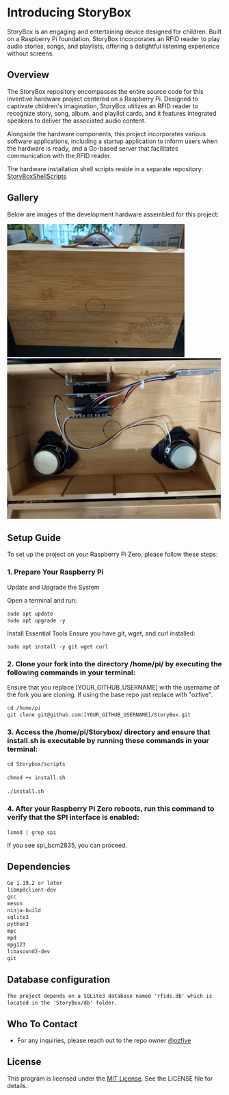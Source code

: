 # Introducing StoryBox

StoryBox is an engaging and entertaining device designed for children. Built on a Raspberry Pi foundation, StoryBox incorporates an RFID reader to play audio stories, songs, and playlists, offering a delightful listening experience without screens.

## Overview

The StoryBox repository encompasses the entire source code for this inventive hardware project centered on a Raspberry Pi. Designed to captivate children's imagination, StoryBox utilizes an RFID reader to recognize story, song, album, and playlist cards, and it features integrated speakers to deliver the associated audio content.

Alongside the hardware components, this project incorporates various software applications, including a startup application to inform users when the hardware is ready, and a Go-based server that facilitates communication with the RFID reader.

The hardware installation shell scripts reside in a separate repository: [StoryBoxShellScripts](https://github.com/ozfive/StoryBoxShellScripts)

## Gallery
Below are images of the development hardware assembled for this project:

<img src="https://github.com/ozfive/StoryBox/blob/main/github/Box-Front.jpg" alt="Box-Front" width="415px" height="311">

<img src="https://github.com/ozfive/StoryBox/blob/main/github/Box-Internal.jpg" alt="Box-Internal" width="500" height="375">

## Setup Guide

To set up the project on your Raspberry Pi Zero, please follow these steps:

### 1. Prepare Your Raspberry Pi

Update and Upgrade the System

Open a terminal and run:
```shell
sudo apt update
sudo apt upgrade -y
```

Install Essential Tools
Ensure you have git, wget, and curl installed:

```shell
sudo apt install -y git wget curl
```

### 2. Clone your fork into the directory /home/pi/ by executing the following commands in your terminal:
Ensure that you replace [YOUR_GITHUB_USERNAME] with the username of the fork you are cloning. If using the base repo just replace with "ozfive".
```shell
cd /home/pi
git clone git@github.com:[YOUR_GITHUB_USERNAME]/StoryBox.git
```

### 3. Access the /home/pi/Storybox/ directory and ensure that install.sh is executable by running these commands in your terminal:

```shell
cd Storybox/scripts

chmod +x install.sh

./install.sh
```

### 4. After your Raspberry Pi Zero reboots, run this command to verify that the SPI interface is enabled:

```shell
lsmod | grep spi
```

If you see spi_bcm2835, you can proceed.
	
## Dependencies

	Go 1.19.2 or later
	libmpdclient-dev
	gcc
	meson
	ninja-build
	sqlite3
	python3
	mpc
	mpd
	mpg123
	libasound2-dev
	git

## Database configuration

	The project depends on a SQLite3 database named 'rfids.db' which is located in the 'StoryBox/db' folder.

## Who To Contact

* For any inquiries, please reach out to the repo owner [@ozfive](https://github.com/ozfive)

## License
This program is licensed under the [MIT License](https://opensource.org/license/mit/). See the LICENSE file for details.